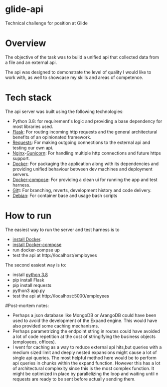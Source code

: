 # glide-api

Technical challenge for position at Glide

# Overview

The objective of the task was to build a unified api that collected data from a file and an external api. 

The api was designed to demonstrate the level of quality I would like to work with, as well to showcase my skills and areas of competence.

# Tech stack

The api server was built using the following technologies:
*  Python 3.8: for requirement's logic and providing a base dependency for most libraries used.
*  [Fla](https://palletsprojects.com/p/flask/)[sk](https://flask.palletsprojects.com/en/1.1.x/foreword/#what-does-micro-mean): For routing incoming http requests and the general architectural benefits of an opinionated framework.
*  [Requests](https://requests.kennethreitz.org/en/master/user/intro/#philosophy): For making outgoing connections to the external api and testing our own api. 
*  [Nginx](https://translate.google.com/translate?hl=&sl=ru&tl=en&u=https%3A%2F%2Fru.m.wikipedia.org%2Fwiki%2FNginx)-[Gunicorn](https://www.python.org/dev/peps/pep-0333/): For handling multiple http connections and future https support.
*  [Docker](https://blog.jessfraz.com/post/docker-containers-on-the-desktop/): For packaging the application along with its dependencies and providing unified behaviour between dev machines and deployment servers.
*  [Docker-compose](https://docs.docker.com/compose/): For providing a clean ui for running the app and test harness.
*  [G](https://en.wikipedia.org/wiki/Git#History)[i](http://think-like-a-git.net/)[t](https://git-man-page-generator.lokaltog.net/)t: For branching, reverts, development history and code delivery.
*  [Debian](https://www.gnu.org/licenses/copyleft.en.html): For container base and usage bash scripts

# How to run

The easiest way to run the server and test harness is to
* [install Docker](https://docs.docker.com/install/).
* [install Docker-compose](https://docs.docker.com/compose/install/)
* run docker-compse up
* test the api at http://localhost/employees

The second easiest way is to:
* install [python 3.8](https://www.python.org/downloads/release/python-380/)
* pip install Flask
* pip install requests
* python3 app.py
* test the api at http://localhost:5000/employees

#Post-mortem notes:

* Perhaps a json database like MongoDB or ArangoDB could have been used to avoid the development of the Expand engine. This would have also provided some caching mechanisms.
* Perhaps parametrizing the endpoint string in routes could have avoided a lot of code repetition at the cost of stringifying the business objects (employees, offices).
* I went for caching as a way to reduce external api hits,but queries with a medium sized limit and deeply nested expansions might cause a lot of single api queries. The most helpful method here would be to perform api queries in chunks within the expand function. However this has a lot of architectural complexity since this is the most complex function. It might be optimized in place by parallelizing the loop and waiting until n requests are ready to be sent before actually sending them.

